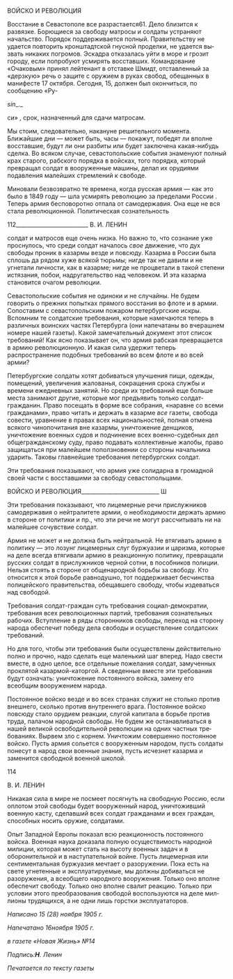 ВОЙСКО И РЕВОЛЮЦИЯ

Восстание в Севастополе все разрастается61. Дело близится к развязке. Борющиеся за свободу матросы и солдаты устраняют начальство. Порядок поддерживается полный. Правительству не удается повторить кронштадтской гнусной проделки, не удается вы­звать никаких погромов. Эскадра отказалась уйти в море и грозит городу, если попро­буют усмирять восставших. Командование «Очаковым» принял лейтенант в отставке Шмидт, отставленный за «дерзкую» речь о защите с оружием в руках свобод, обещан­ных в манифесте 17 октября. Сегодня, 15, должен был окончиться, по сообщению «Ру-

_sin__._

си» , срок, назначенный для сдачи матросам.

Мы стоим, следовательно, накануне решительного момента. Ближайшие дни — мо­жет быть, часы — покажут, победят ли вполне восставшие, будут ли они разбиты или будет заключена какая-нибудь сделка. Во всяком случае, севастопольские события знаменуют полный крах старого, рабского порядка в войсках, того порядка, который превращал солдат в вооруженные машины, делал их орудиями подавления малейших стремлений к свободе.

Миновали безвозвратно те времена, когда русская армия — как это было в 1849 году — шла усмирять революцию за пределами России . Теперь армия бесповоротно отпала от самодержавия. Она еще не вся стала революционной. Политическая сознательность

  

112__________________________ В. И. ЛЕНИН

солдат и матросов еще очень низка. Но важно то, что сознание уже проснулось, что среди солдат началось _свое_ движение, что дух свободы проник в казармы везде и по­всюду. Казарма в России была сплошь да рядом хуже всякой тюрьмы; нигде так не да­вили и не угнетали личности, как в казарме; нигде не процветали в такой степени истя­зания, побои, надругательство над человеком. И эта казарма становится очагом рево­люции.

Севастопольские события не одиноки и не случайны. Не будем говорить о прежних попытках прямого восстания во флоте и в армии. Сопоставим с севастопольским пожа­ром петербургские искры. Вспомним те солдатские требования, которые намечаются теперь в различных воинских частях Петербурга (они напечатаны во вчерашнем номере нашей газеты). Какой замечательный документ этот список требований! Как ясно пока­зывает он, что армия рабская превращается в армию революционную. И какая сила удержит теперь распространение подобных требований во всем флоте и во всей армии?

Петербургские солдаты хотят добиваться улучшения пищи, одежды, помещений, увеличения жалованья, сокращения срока службы и времени ежедневных занятий. Но среди их требований еще больше места занимают другие, которые мог предъявить только солдат-гражданин. Право посещать в форме все собрания, «наравне со всеми гражданами», право читать и держать в казарме _все_ газеты, свобода совести, уравнение в правах всех национальностей, полная отмена всякого чинопочитания вне казармы, уничтожение денщиков, уничтожение военных судов и подчинение всех военно-судебных дел общегражданскому суду, право подавать коллективные жалобы, право защищаться при малейшем поползновении со стороны начальника ударить. Таковы главнейшие требования петербургских солдат.

Эти требования показывают, что армия уже солидарна в громадной своей части с восставшими за свободу севастопольцами.

  

ВОЙСКО И РЕВОЛЮЦИЯ____________________________ Ш

Эти требования показывают, что лицемерные речи прислужников самодержавия о нейтралитете армии, о необходимости держать армию в стороне от политики и пр., что эти речи не могут рассчитывать ни на малейшее сочувствие солдат.

Армия не может и не должна быть нейтральной. Не втягивать армию в политику — это лозунг лицемерных слуг буржуазии и царизма, которые на деле всегда втягивали армию в реакционную политику, превращали русских солдат в прислужников черной сотни, в пособников полиции. Нельзя стоять в стороне от общенародной борьбы за сво­боду. Кто относится к этой борьбе равнодушно, тот поддерживает бесчинства полицей­ского правительства, обещавшего свободу, чтобы издеваться над свободой.

Требования солдат-граждан суть требования социал-демократии, требования всех революционных партий, требования сознательных рабочих. Вступление в ряды сторон­ников свободы, переход на сторону народа обеспечит победу дела свободы и осуществ­ление солдатских требований.

Но для того, чтобы эти требования были осуществлены действительно полно и прочно, надо сделать еще маленький шаг вперед. Надо свести вместе, в одно целое, все отдельные пожелания солдат, замученных проклятой казармой-каторгой. А сведенные вместе эти требования будут означать: уничтожение постоянного войска, замену его всеобщим вооружением народа.

Постоянное войско везде и во всех странах служит не столько против внешнего, сколько против внутреннего врага. Постоянное войско повсюду стало орудием реак­ции, слугой капитала в борьбе против труда, палачом народной свободы. Не будем же останавливаться в нашей великой освободительной революции на одних частных тре­бованиях. Вырвем зло с корнем. Уничтожим совершенно постоянное войско. Пусть ар­мия сольется с вооруженным народом, пусть солдаты понесут в народ свои военные знания, пусть исчезнет казарма и заменится свободной военной школой.

  

114

  

В. И. ЛЕНИН

  

Никакая сила в мире не посмеет посягнуть на свободную Россию, если оплотом этой свободы будет вооруженный народ, уничтоживший военную касту, сделавший всех солдат гражданами и всех граждан, способных носить оружие, солдатами.

Опыт Западной Европы показал всю реакционность постоянного войска. Военная наука доказала полную осуществимость народной милиции, которая может стать на высоту военных задач и в оборонительной и в наступательной войне. Пусть лицемерная или сентиментальная буржуазия мечтает о разоружении. Пока есть на свете угнетенные и эксплуатируемые, мы должны добиваться не разоружения, а всеобщего народного вооружения. Только оно вполне обеспечит свободу. Только оно вполне свалит реак­цию. Только при условии этого преобразования свободой воспользуются на деле мил­лионы трудящихся, а не одни лишь горстки эксплуататоров.

  

_Написано 15 (28) ноября 1905 г._

_Напечатано 16ноября 1905 г._

_в газете «Новая Жизнь» №14_

_Подпись:__Η__. Ленин_

  

_Печатается по тексту газеты_